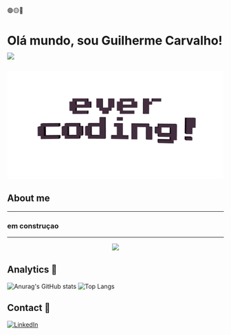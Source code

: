 🟢🟡🔴

<!-- titulo -->
# Olá mundo, sou Guilherme Carvalho! <img style="width: 60%;" src="https://user-images.githubusercontent.com/18350557/176309783-0785949b-9127-417c-8b55-ab5a4333674e.gif">

<!-- banner -->
<div align="center">
    <img src="img/evercoding.gif">
</div>

<!-- Sobre mim -->
## About me



---

### em construçao

---

<div align="center">
    <img src="img/Bannner.avif">
</div>



## Analytics :paperclip:

![Anurag's GitHub stats](https://github-readme-stats.vercel.app/api?username=guicarbar&show_icons=true&theme=dracula)
![Top Langs](https://github-readme-stats.vercel.app/api/top-langs/?username=guicarbar&layout=compact&theme=dracula)

## Contact :memo:

[![LinkedIn](https://img.shields.io/badge/linkedin-%230077B5.svg?style=for-the-badge&logo=linkedin&logoColor=white)](https://www.linkedin.com/in/guilherme-carvalho-analista/)
